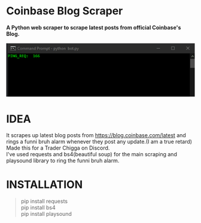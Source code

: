 # Coinbase Blog Scraper
**A Python web scraper to scrape latest posts from official Coinbase's Blog.**
<br/>
<br/>
![](anim.gif)

# IDEA
It scrapes up latest blog posts from https://blog.coinbase.com/latest and rings a funni bruh alarm whenever they post any update.(I am a true retard)<br/>
Made this for a Trader Chigga on Discord.<br/>
I've used requests and bs4(beautiful soup) for the main scraping and playsound library to ring the funni bruh alarm.<br/>

# INSTALLATION
>pip install requests<br/>
>pip install bs4<br/>
>pip install playsound<br/>
